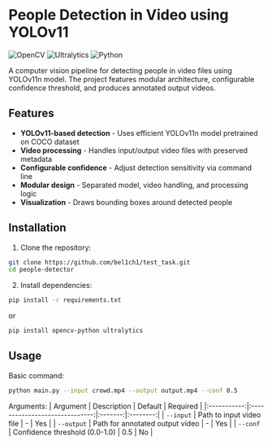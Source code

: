 # People Detection in Video using YOLOv11

![OpenCV](https://img.shields.io/badge/OpenCV-5.0-blue)
![Ultralytics](https://img.shields.io/badge/Ultralytics-YOLOv11-red)
![Python](https://img.shields.io/badge/Python-3.11-green)

A computer vision pipeline for detecting people in video files using YOLOv11n model. The project features modular architecture, configurable confidence threshold, and produces annotated output videos.

## Features

- **YOLOv11-based detection** - Uses efficient YOLOv11n model pretrained on COCO dataset
- **Video processing** - Handles input/output video files with preserved metadata
- **Configurable confidence** - Adjust detection sensitivity via command line
- **Modular design** - Separated model, video handling, and processing logic
- **Visualization** - Draws bounding boxes around detected people

## Installation

1. Clone the repository:
```bash
git clone https://github.com/bel1ch1/test_task.git
cd people-detector
```

2. Install dependencies:
```bash
pip install -r requirements.txt
```

or

```bash
pip install opencv-python ultralytics
```

## Usage

Basic command:
```bash
python main.py --input crowd.mp4 --output output.mp4 --conf 0.5
```

Arguments:
| Argument    | Description                     | Default | Required |
|:-----------:|:------------------------------:|:-------:|:--------:|
| `--input`   | Path to input video file        | -       | Yes      |
| `--output`  | Path for annotated output video | -       | Yes      |
| `--conf`    | Confidence threshold (0.0-1.0)  | 0.5     | No       |
